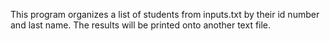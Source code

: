This program organizes a list of students from inputs.txt by their id number and last name. The results will be printed onto another text file.
